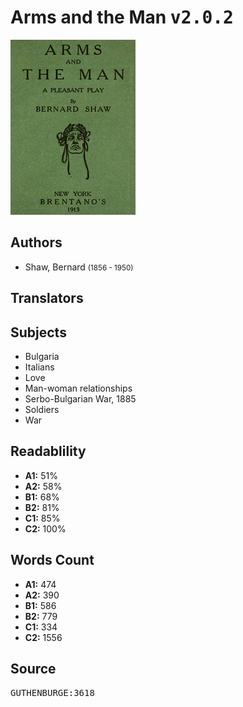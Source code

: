 # Arms and the Man <kbd>v2.0.2</kbd>

![](./cover.medium.jpg "")

## Authors


 - Shaw, Bernard <small>(1856 - 1950)</small>

## Translators



## Subjects


 - Bulgaria
 - Italians
 - Love
 - Man-woman relationships
 - Serbo-Bulgarian War, 1885
 - Soldiers
 - War

## Readablility


 - **A1:** 51%
 - **A2:** 58%
 - **B1:** 68%
 - **B2:** 81%
 - **C1:** 85%
 - **C2:** 100%

## Words Count


 - **A1:** 474
 - **A2:** 390
 - **B1:** 586
 - **B2:** 779
 - **C1:** 334
 - **C2:** 1556

## Source


<kbd>GUTHENBURGE:3618</kbd>

